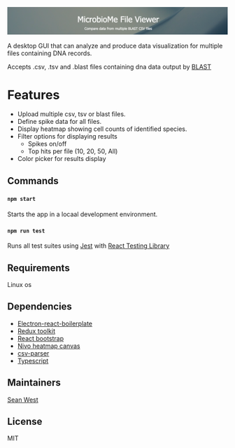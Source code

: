 ![](./src/img/Screenshot%202022-06-20%20at%2009.58.34.png)

<!-- # MicrobioMe File Viewer Desktop -->

A desktop GUI that can analyze and produce data visualization for multiple files containing DNA records.

Accepts .csv, .tsv and .blast files containing dna data output by [BLAST](https://blast.ncbi.nlm.nih.gov/Blast.cgi)

# Features

- Upload multiple csv, tsv or blast files.
- Define spike data for all files.
- Display heatmap showing cell counts of identified species.
- Filter options for displaying results
  - Spikes on/off
  - Top hits per file (10, 20, 50, All)
- Color picker for results display

## Commands

#### `npm start`

Starts the app in a locaal development environment.

#### `npm run test`

Runs all test suites using [Jest](https://jestjs.io/) with [React Testing Library](https://testing-library.com/docs/react-testing-library/intro/)

## Requirements

Linux os

## Dependencies

- [Electron-react-boilerplate](https://electron-react-boilerplate.js.org/docs/installation)
- [Redux toolkit](https://redux-toolkit.js.org/)
- [React bootstrap](https://react-bootstrap.github.io/)
- [Nivo heatmap canvas](https://nivo.rocks/heatmap/canvas/)
- [csv-parser](https://github.com/mafintosh/csv-parser)
- [Typescript](https://www.typescriptlang.org/docs/handbook/react.html)

## Maintainers

[Sean West](https://github.com/sean-sbl-uk)

## License

MIT
